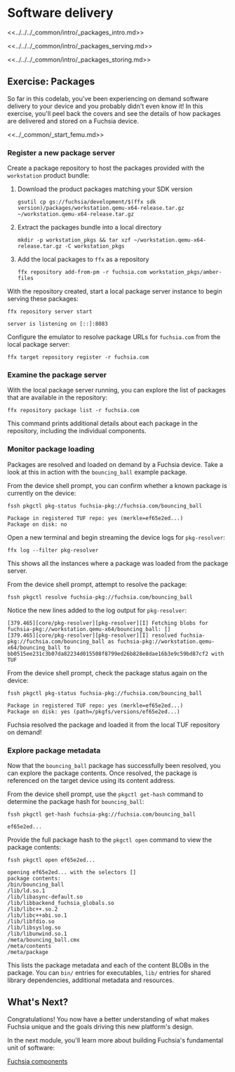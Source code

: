 # Software delivery

<<../../../_common/intro/_packages_intro.md>>

<<../../../_common/intro/_packages_serving.md>>

<<../../../_common/intro/_packages_storing.md>>

## Exercise: Packages

So far in this codelab, you've been experiencing on demand software delivery
to your device and you probably didn't even know it! In this exercise, you'll
peel back the covers and see the details of how packages are delivered and stored
on a Fuchsia device.

<<../_common/_start_femu.md>>

### Register a new package server

Create a package repository to host the packages provided with the `workstation`
product bundle:

1.  Download the product packages matching your SDK version

    ```posix-terminal
    gsutil cp gs://fuchsia/development/$(ffx sdk version)/packages/workstation.qemu-x64-release.tar.gz ~/workstation.qemu-x64-release.tar.gz
    ```

1.  Extract the packages bundle into a local directory

    ```posix-terminal
    mkdir -p workstation_pkgs && tar xzf ~/workstation.qemu-x64-release.tar.gz -C workstation_pkgs
    ```

1.  Add the local packages to `ffx` as a repository

    ```posix-terminal
    ffx repository add-from-pm -r fuchsia.com workstation_pkgs/amber-files
    ```

With the repository created, start a local package server instance to begin
serving these packages:

```posix-terminal
ffx repository server start
```

```none {:.devsite-disable-click-to-copy}
server is listening on [::]:8083
```

Configure the emulator to resolve package URLs for `fuchsia.com` from the local
package server:

```posix-terminal
ffx target repository register -r fuchsia.com
```

### Examine the package server

With the local package server running, you can explore the list of packages that
are available in the repository:

```posix-terminal
ffx repository package list -r fuchsia.com
```

This command prints additional details about each package in the repository,
including the individual components.

### Monitor package loading

Packages are resolved and loaded on demand by a Fuchsia device. Take a look at
this in action with the `bouncing_ball` example package.

From the device shell prompt, you can confirm whether a known package is
currently on the device:

```posix-terminal
fssh pkgctl pkg-status fuchsia-pkg://fuchsia.com/bouncing_ball
```

```none {:.devsite-disable-click-to-copy}
Package in registered TUF repo: yes (merkle=ef65e2ed...)
Package on disk: no
```

Open a new terminal and begin streaming the device logs for `pkg-resolver`:

```posix-terminal
ffx log --filter pkg-resolver
```

This shows all the instances where a package was loaded from the package
server.

From the device shell prompt, attempt to resolve the package:

```posix-terminal
fssh pkgctl resolve fuchsia-pkg://fuchsia.com/bouncing_ball
```

Notice the new lines added to the log output for `pkg-resolver`:

```none {:.devsite-disable-click-to-copy}
[379.465][core/pkg-resolver][pkg-resolver][I] Fetching blobs for fuchsia-pkg://workstation.qemu-x64/bouncing_ball: []
[379.465][core/pkg-resolver][pkg-resolver][I] resolved fuchsia-pkg://fuchsia.com/bouncing_ball as fuchsia-pkg://workstation.qemu-x64/bouncing_ball to bb0515ee231c3b07da82234d015508f8799ed26b828e8dae16b3e9c59bd87cf2 with TUF
```

From the device shell prompt, check the package status again on the device:

```posix-terminal
fssh pkgctl pkg-status fuchsia-pkg://fuchsia.com/bouncing_ball
```

```none {:.devsite-disable-click-to-copy}
Package in registered TUF repo: yes (merkle=ef65e2ed...)
Package on disk: yes (path=/pkgfs/versions/ef65e2ed...)
```

Fuchsia resolved the package and loaded it from the local TUF repository on
demand!

### Explore package metadata

Now that the `bouncing_ball` package has successfully been resolved, you can
explore the package contents. Once resolved, the package is referenced on the
target device using its content address.

From the device shell prompt, use the `pkgctl get-hash` command to determine the
package hash for `bouncing_ball`:

```posix-terminal
fssh pkgctl get-hash fuchsia-pkg://fuchsia.com/bouncing_ball
```

```none {:.devsite-disable-click-to-copy}
ef65e2ed...
```

Provide the full package hash to the `pkgctl open` command to view the package
contents:

```posix-terminal
fssh pkgctl open ef65e2ed...
```

```none {:.devsite-disable-click-to-copy}
opening ef65e2ed... with the selectors []
package contents:
/bin/bouncing_ball
/lib/ld.so.1
/lib/libasync-default.so
/lib/libbackend_fuchsia_globals.so
/lib/libc++.so.2
/lib/libc++abi.so.1
/lib/libfdio.so
/lib/libsyslog.so
/lib/libunwind.so.1
/meta/bouncing_ball.cmx
/meta/contents
/meta/package
```

This lists the package metadata and each of the content BLOBs in the package.
You can `bin/` entries for executables, `lib/` entries for shared library
dependencies, additional metadata and resources.

## What's Next?

Congratulations! You now have a better understanding of what makes Fuchsia
unique and the goals driving this new platform's design.

In the next module, you'll learn more about building Fuchsia's fundamental unit
of software:

<a class="button button-primary"
    href="/docs/get-started/sdk/learn/components">Fuchsia components</a>
